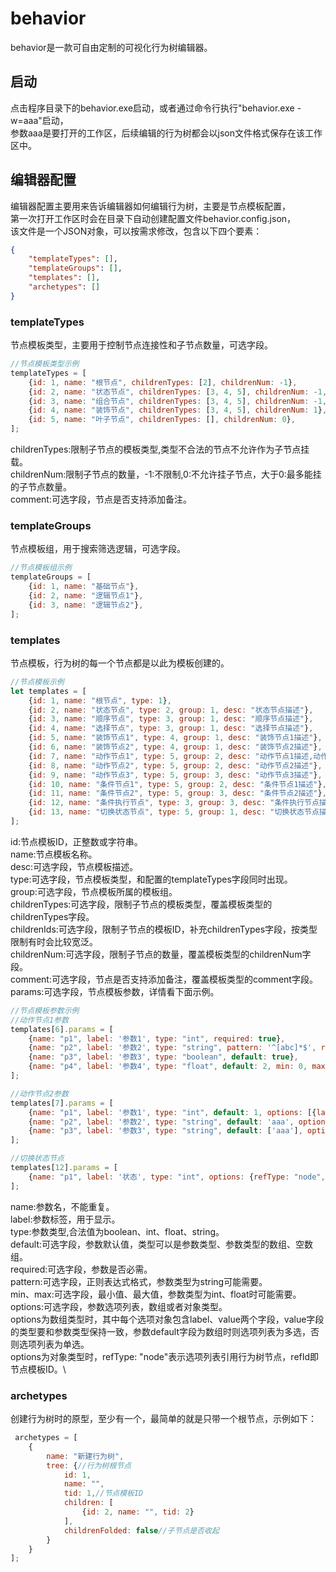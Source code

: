 # behavior

behavior是一款可自由定制的可视化行为树编辑器。

## 启动

点击程序目录下的behavior.exe启动，或者通过命令行执行"behavior.exe -w=aaa"启动，\
参数aaa是要打开的工作区，后续编辑的行为树都会以json文件格式保存在该工作区中。

## 编辑器配置

编辑器配置主要用来告诉编辑器如何编辑行为树，主要是节点模板配置，\
第一次打开工作区时会在目录下自动创建配置文件behavior.config.json，\
该文件是一个JSON对象，可以按需求修改，包含以下四个要素：

```json
{
    "templateTypes": [],
    "templateGroups": [],
    "templates": [],
    "archetypes": []
}
```

### templateTypes

节点模板类型，主要用于控制节点连接性和子节点数量，可选字段。

```js
//节点模板类型示例
templateTypes = [
    {id: 1, name: "根节点", childrenTypes: [2], childrenNum: -1},
    {id: 2, name: "状态节点", childrenTypes: [3, 4, 5], childrenNum: -1, comment: true},
    {id: 3, name: "组合节点", childrenTypes: [3, 4, 5], childrenNum: -1, comment: true},
    {id: 4, name: "装饰节点", childrenTypes: [3, 4, 5], childrenNum: 1},
    {id: 5, name: "叶子节点", childrenTypes: [], childrenNum: 0},
];
```

childrenTypes:限制子节点的模板类型,类型不合法的节点不允许作为子节点挂载。\
childrenNum:限制子节点的数量，-1:不限制,0:不允许挂子节点，大于0:最多能挂的子节点数量。\
comment:可选字段，节点是否支持添加备注。

### templateGroups

节点模板组，用于搜索筛选逻辑，可选字段。

```js
//节点模板组示例
templateGroups = [
    {id: 1, name: "基础节点"},
    {id: 2, name: "逻辑节点1"},
    {id: 3, name: "逻辑节点2"},
];
```

### templates

节点模板，行为树的每一个节点都是以此为模板创建的。

```js
//节点模板示例
let templates = [
    {id: 1, name: "根节点", type: 1},
    {id: 2, name: "状态节点", type: 2, group: 1, desc: "状态节点描述"},
    {id: 3, name: "顺序节点", type: 3, group: 1, desc: "顺序节点描述"},
    {id: 4, name: "选择节点", type: 3, group: 1, desc: "选择节点描述"},
    {id: 5, name: "装饰节点1", type: 4, group: 1, desc: "装饰节点1描述"},
    {id: 6, name: "装饰节点2", type: 4, group: 1, desc: "装饰节点2描述"},
    {id: 7, name: "动作节点1", type: 5, group: 2, desc: "动作节点1描述,动作节点1描述,\n动作节点1描述,动作节点1描述,\n动作节点1描述"},
    {id: 8, name: "动作节点2", type: 5, group: 2, desc: "动作节点2描述"},
    {id: 9, name: "动作节点3", type: 5, group: 3, desc: "动作节点3描述"},
    {id: 10, name: "条件节点1", type: 5, group: 2, desc: "条件节点1描述"},
    {id: 11, name: "条件节点2", type: 5, group: 3, desc: "条件节点2描述"},
    {id: 12, name: "条件执行节点", type: 3, group: 3, desc: "条件执行节点描述", childrenTypes: [3, 4, 5], childrenNum: 3, comment: false},
    {id: 13, name: "切换状态节点", type: 5, group: 1, desc: "切换状态节点描述", childrenIds: []},
];
```

id:节点模板ID，正整数或字符串。\
name:节点模板名称。\
desc:可选字段，节点模板描述。\
type:可选字段，节点模板类型，和配置的templateTypes字段同时出现。\
group:可选字段，节点模板所属的模板组。\
childrenTypes:可选字段，限制子节点的模板类型，覆盖模板类型的childrenTypes字段。\
childrenIds:可选字段，限制子节点的模板ID，补充childrenTypes字段，按类型限制有时会比较宽泛。\
childrenNum:可选字段，限制子节点的数量，覆盖模板类型的childrenNum字段。\
comment:可选字段，节点是否支持添加备注，覆盖模板类型的comment字段。\
params:可选字段，节点模板参数，详情看下面示例。

```js
//节点模板参数示例
//动作节点1参数
templates[6].params = [
    {name: "p1", label: '参数1', type: "int", required: true},
    {name: "p2", label: '参数2', type: "string", pattern: '^[abc]*$', required: true},
    {name: "p3", label: '参数3', type: "boolean", default: true},
    {name: "p4", label: '参数4', type: "float", default: 2, min: 0, max: 100},
];

//动作节点2参数
templates[7].params = [
    {name: "p1", label: '参数1', type: "int", default: 1, options: [{label: '选项1-1', value: 1}, {label: '选项1-2', value: 2}]},
    {name: "p2", label: '参数2', type: "string", default: 'aaa', options: [{label: '选项2-1', value: 'aaa'}, {label: '选项2-2', value: 'bbb'}]},//单选
    {name: "p3", label: '参数3', type: "string", default: ['aaa'], options: [{label: '选项3-1', value: 'aaa'}, {label: '选项3-2', value: 'bbb'}]},//多选
];

//切换状态节点
templates[12].params = [
    {name: "p1", label: '状态', type: "int", options: {refType: "node", refId: 2}}
];
```

name:参数名，不能重复。\
label:参数标签，用于显示。\
type:参数类型,合法值为boolean、int、float、string。\
default:可选字段，参数默认值，类型可以是参数类型、参数类型的数组、空数组。\
required:可选字段，参数是否必需。\
pattern:可选字段，正则表达式格式，参数类型为string可能需要。\
min、max:可选字段，最小值、最大值，参数类型为int、float时可能需要。\
options:可选字段，参数选项列表，数组或者对象类型。\
options为数组类型时，其中每个选项对象包含label、value两个字段，value字段的类型要和参数类型保持一致，参数default字段为数组时则选项列表为多选，否则选项列表为单选。\
options为对象类型时，refType: "node"表示选项列表引用行为树节点，refId即节点模板ID。\

### archetypes

创建行为树时的原型，至少有一个，最简单的就是只带一个根节点，示例如下：

```js
 archetypes = [
    {
        name: "新建行为树",
        tree: {//行为树根节点
            id: 1,
            name: "",
            tid: 1,//节点模板ID
            children: [
                {id: 2, name: "", tid: 2}
            ],
            childrenFolded: false//子节点是否收起
        }
    }
];
```

